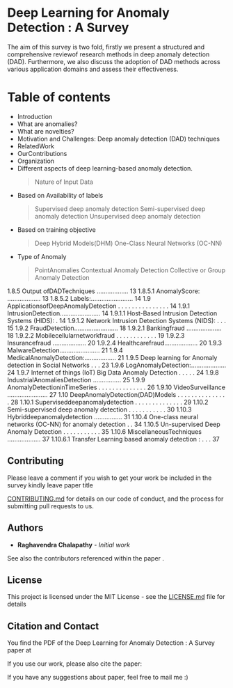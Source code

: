 # Deep Learning for Anomaly Detection : A Survey

 The aim of this survey is two fold, firstly we present a structured and comprehensive reviewof research methods in deep anomaly detection (DAD). Furthermore, we also discuss the adoption of DAD methods across various application domains and assess their effectiveness.

# Table of contents
  * Introduction
  * What are anomalies?
  * What are novelties?
  * Motivation and Challenges: Deep anomaly detection (DAD) techniques
  * RelatedWork
  * OurContributions
  * Organization
  * Different aspects of deep learning-based anomaly detection.
       > Nature of Input Data
  * Based on Availability of labels 
       > Supervised deep anomaly detection
       > Semi-supervised deep anomaly detection
       > Unsupervised deep anomaly detection 
   * Based on training objective
       > Deep Hybrid Models(DHM) 
       > One-Class Neural Networks (OC-NN) 
   * Type of Anomaly
       > PointAnomalies
       > Contextual Anomaly Detection 
       > Collective or Group Anomaly Detection
 



1.8.5 Output ofDADTechniques .................. 13 1.8.5.1 AnomalyScore: ................... 13 1.8.5.2 Labels:........................ 14
1.9 ApplicationsofDeepAnomalyDetection . . . . . . . . . . . . . . . 14
1.9.1 IntrusionDetection....................... 14
1.9.1.1 Host-Based Intrusion Detection Systems (HIDS): . 14
1.9.1.2 Network Intrusion Detection Systems (NIDS): . . . 15
1.9.2 FraudDetection......................... 18
1.9.2.1 Bankingfraud .................... 18
1.9.2.2 Mobilecellularnetworkfraud . . . . . . . . . . . . 19
1.9.2.3 Insurancefraud ................... 20
1.9.2.4 Healthcarefraud................... 20
1.9.3 MalwareDetection....................... 21
1.9.4 MedicalAnomalyDetection:.................. 21
1.9.5 Deep learning for Anomaly detection in Social Networks . . . 23
1.9.6 LogAnomalyDetection:.................... 24
1.9.7 Internet of things (IoT) Big Data Anomaly Detection . . . . . 24
1.9.8 IndustrialAnomaliesDetection ................ 25
1.9.9 AnomalyDetectioninTimeSeries . . . . . . . . . . . . . . 26
1.9.10 VideoSurveillance ....................... 27
1.10 DeepAnomalyDetection(DAD)Models . . . . . . . . . . . . . . . 28
1.10.1 Superviseddeepanomalydetection . . . . . . . . . . . . . . 29
1.10.2 Semi-supervised deep anomaly detection . . . . . . . . . . . 30
1.10.3 Hybriddeepanomalydetection ................ 31
1.10.4 One-class neural networks (OC-NN) for anomaly detection . . 34
1.10.5 Un-supervised Deep Anomaly Detection . . . . . . . . . . . 35
1.10.6 MiscellaneousTechniques ................... 37 1.10.6.1 Transfer Learning based anomaly detection : . . . 37



## Contributing

Please leave a comment  if you wish to get your work be included in the survey kindly leave paper title 

 [CONTRIBUTING.md](https://gist.github.com/PurpleBooth/b24679402957c63ec426) for details on our code of conduct, and the process for submitting pull requests to us.


## Authors

* **Raghavendra Chalapathy** - *Initial work* 

See also the contributors referenced within the paper .

## License

This project is licensed under the MIT License - see the [LICENSE.md](LICENSE.md) file for details

## Citation and Contact

You find the PDF of the Deep Learning for Anomaly Detection : A Survey  paper at 



If you use our work, please also cite the paper:

If you have any suggestions about paper, feel free to mail me :)
